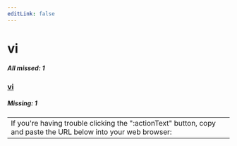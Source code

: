 ```yaml
---
editLink: false
---
```


# vi

##### All missed: 1


### [vi](https://github.com/Laravel-Lang/lang/blob/main/locales/vi/vi.json)

##### Missing: 1

<table >
<tr><td align="left" >
If you're having trouble clicking the ":actionText" button, copy and paste the URL below
into your web browser:
</td>
</tr>

</table>


